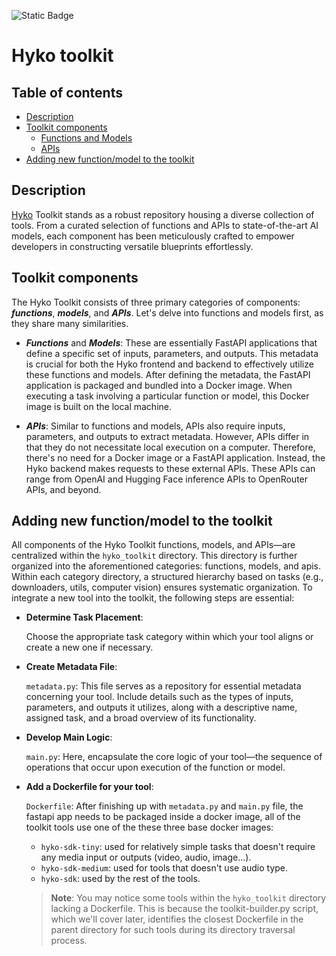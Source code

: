 <!-- x-release-please-start-version -->
 ![Static Badge](https://img.shields.io/badge/Release-v2.0.0-/?style=flat&logo=track)
<!-- x-release-please-end -->

# Hyko toolkit

## Table of contents
- [Description](#description)
- [Toolkit components](#toolkit-components)
    - [Functions and Models](#functions-and-models)
    - [APIs](#apis)
- [Adding new function/model to the toolkit](#adding-new-functionmodel-to-the-toolkit)

## Description

[Hyko](https://hyko.ai) Toolkit stands as a robust repository housing a diverse collection of tools. From a curated selection of functions and APIs to state-of-the-art AI models, each component has been meticulously crafted to empower developers in constructing versatile blueprints effortlessly.


## Toolkit components

The Hyko Toolkit consists of three primary categories of components: **_functions_**, **_models_**, and **_APIs_**. Let's delve into functions and models first, as they share many similarities.

- <span id="functions-and-models">**_Functions_** and **_Models_**</span>: These are essentially FastAPI applications that define a specific set of inputs, parameters, and outputs. This metadata is crucial for both the Hyko frontend and backend to effectively utilize these functions and models. After defining the metadata, the FastAPI application is packaged and bundled into a Docker image. When executing a task involving a particular function or model, this Docker image is built on the local machine.

- <span id="apis">**_APIs_**</span>: Similar to functions and models, APIs also require inputs, parameters, and outputs to extract metadata. However, APIs differ in that they do not necessitate local execution on a computer. Therefore, there's no need for a Docker image or a FastAPI application. Instead, the Hyko backend makes requests to these external APIs. These APIs can range from OpenAI and Hugging Face inference APIs to OpenRouter APIs, and beyond.


## Adding new function/model to the toolkit

All components of the Hyko Toolkit functions, models, and APIs—are centralized within the `hyko_toolkit` directory. This directory is further organized into the aforementioned categories: functions, models, and apis. Within each category directory, a structured hierarchy based on tasks (e.g., downloaders, utils, computer vision) ensures systematic organization. To integrate a new tool into the toolkit, the following steps are essential:

- **Determine Task Placement**: 

    Choose the appropriate task category within which your tool aligns or create a new one if necessary.

- **Create Metadata File**:

    `metadata.py`: This file serves as a repository for essential metadata concerning your tool. Include details such as the types of inputs, parameters, and outputs it utilizes, along with a descriptive name, assigned task, and a broad overview of its functionality.

- **Develop Main Logic**:

    `main.py`: Here, encapsulate the core logic of your tool—the sequence of operations that occur upon execution of the function or model.

- **Add a Dockerfile for your tool**:

    `Dockerfile`: After finishing up with `metadata.py` and `main.py` file, the fastapi app needs to be packaged inside a docker image, all of the toolkit tools use one of the these three base docker images:

    - `hyko-sdk-tiny`: used for relatively simple tasks that doesn't require any media input or outputs (video, audio, image...).
    - `hyko-sdk-medium`: used for tools that doesn't use audio type.
    - `hyko-sdk`: used by the rest of the tools.

    > **Note**: You may notice some tools within the `hyko_toolkit` directory lacking a Dockerfile. This is because the toolkit-builder.py script, which we'll cover later, identifies the closest Dockerfile in the parent directory for such tools during its directory traversal process.

